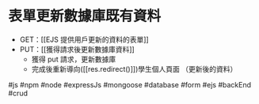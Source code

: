 # 表單更新數據庫既有資料
- GET：[[EJS 提供用戶更新的資料的表單]]
- PUT：[[獲得請求後更新數據庫資料]]
	- 獲得 put 請求，更新數據庫
	- 完成後重新導向([[res.redirect()]])學生個人頁面 （更新後的資料）


#js #npm #node #expressJs #mongoose #database #form #ejs #backEnd #crud